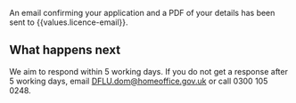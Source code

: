 An email confirming your application and a PDF of your details has been sent to {{values.licence-email}}.

## What happens next

We aim to respond within 5 working days. If you do not get a response after 5 working days, email <a href="mailto:DFLU.dom@homeoffice.gov.uk" class="govuk-link">DFLU.dom@homeoffice.gov.uk</a> or call 0300 105 0248.